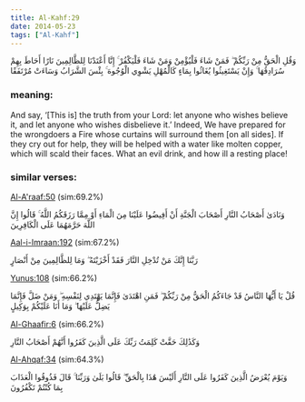 ```yaml
---
title: Al-Kahf:29
date: 2014-05-23
tags: ["Al-Kahf"]
---
```

وَقُلِ الْحَقُّ مِنْ رَبِّكُمْ ۖ فَمَنْ شَاءَ فَلْيُؤْمِنْ وَمَنْ شَاءَ فَلْيَكْفُرْ ۚ إِنَّا أَعْتَدْنَا لِلظَّالِمِينَ نَارًا أَحَاطَ بِهِمْ سُرَادِقُهَا ۚ وَإِنْ يَسْتَغِيثُوا يُغَاثُوا بِمَاءٍ كَالْمُهْلِ يَشْوِي الْوُجُوهَ ۚ بِئْسَ الشَّرَابُ وَسَاءَتْ مُرْتَفَقًا
### meaning: 
And say, ‘[This is] the truth from your Lord: let anyone who wishes believe it, and let anyone who wishes disbelieve it.’ Indeed, We have prepared for the wrongdoers a Fire whose curtains will surround them [on all sides]. If they cry out for help, they will be helped with a water like molten copper, which will scald their faces. What an evil drink, and how ill a resting place!
### similar verses: 

[Al-A'raaf:50](/7/50) (sim:69.2%)

وَنَادَىٰ أَصْحَابُ النَّارِ أَصْحَابَ الْجَنَّةِ أَنْ أَفِيضُوا عَلَيْنَا مِنَ الْمَاءِ أَوْ مِمَّا رَزَقَكُمُ اللَّهُ ۚ قَالُوا إِنَّ اللَّهَ حَرَّمَهُمَا عَلَى الْكَافِرِينَ

[Aal-i-Imraan:192](/3/192) (sim:67.2%)

رَبَّنَا إِنَّكَ مَنْ تُدْخِلِ النَّارَ فَقَدْ أَخْزَيْتَهُ ۖ وَمَا لِلظَّالِمِينَ مِنْ أَنْصَارٍ

[Yunus:108](/10/108) (sim:66.2%)

قُلْ يَا أَيُّهَا النَّاسُ قَدْ جَاءَكُمُ الْحَقُّ مِنْ رَبِّكُمْ ۖ فَمَنِ اهْتَدَىٰ فَإِنَّمَا يَهْتَدِي لِنَفْسِهِ ۖ وَمَنْ ضَلَّ فَإِنَّمَا يَضِلُّ عَلَيْهَا ۖ وَمَا أَنَا عَلَيْكُمْ بِوَكِيلٍ

[Al-Ghaafir:6](/40/6) (sim:66.2%)

وَكَذَٰلِكَ حَقَّتْ كَلِمَتُ رَبِّكَ عَلَى الَّذِينَ كَفَرُوا أَنَّهُمْ أَصْحَابُ النَّارِ

[Al-Ahqaf:34](/46/34) (sim:64.3%)

وَيَوْمَ يُعْرَضُ الَّذِينَ كَفَرُوا عَلَى النَّارِ أَلَيْسَ هَٰذَا بِالْحَقِّ ۖ قَالُوا بَلَىٰ وَرَبِّنَا ۚ قَالَ فَذُوقُوا الْعَذَابَ بِمَا كُنْتُمْ تَكْفُرُونَ
